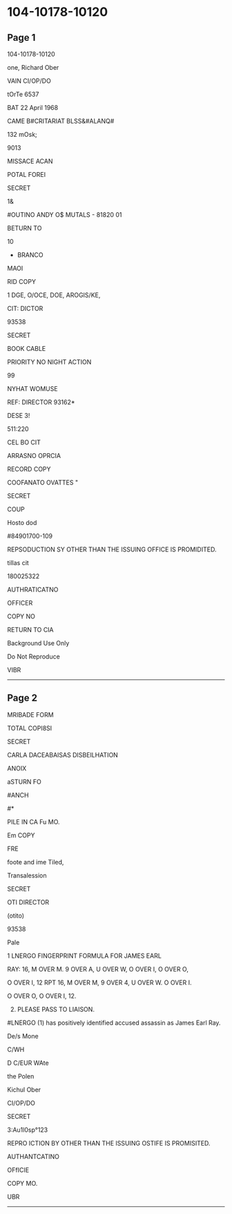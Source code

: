 # 104-10178-10120

## Page 1

104-10178-10120

one, Richard Ober

VAIN CI/OP/DO

tOrTe 6537

BAT 22 April 1968

CAME B#CRITARIAT BLSS&#ALANQ#

132 mOsk;

9013

MISSACE ACAN

POTAL FOREI

SECRET

1&

#OUTINO ANDY O$ MUTALS - 81820 01

BETURN TO

10

- BRANCO

MAOI

RID COPY

1 DGE, O/OCE, DOE, AROGIS/KE,

CIT: DICTOR

93538

SECRET

BOOK CABLE

PRIORITY NO NIGHT ACTION

99

NYHAT WOMUSE

REF: DIRECTOR 93162*

DESE 3!

511:220

CEL BO CIT

ARRASNO OPRCIA

RECORD COPY

COOFANATO OVATTES "

SECRET

COUP

Hosto dod

#84901700-109

REPSODUCTION SY OTHER THAN THE ISSUING OFFICE IS PROMIDITED.

tillas cit

180025322

AUTHRATICATNO

OFFICER

COPY NO

RETURN TO CIA

Background Use Only

Do Not Reproduce

VIBR

---

## Page 2

MRIBADE FORM

TOTAL COPI8SI

SECRET

CARLA DACEABAISAS DISBEILHATION

ANOIX

aSTURN FO

#ANCH

#*

PILE IN CA Fu MO.

Em COPY

FRE

foote and ime Tiled,

Transalession

SECRET

OTI DIRECTOR

(otito)

93538

Pale

1 LNERGO FINGERPRINT FORMULA FOR JAMES EARL

RAY: 16, M OVER M. 9 OVER A, U OVER W, O OVER I, O OVER O,

O OVER I, 12 RPT 16, M OVER M, 9 OVER 4, U OVER W. O OVER I.

O OVER O, O OVER I, 12.

2. PLEASE PASS TO LIAISON.

#LNERGO (1) has positively identified accused assassin as James Earl Ray.

De/s Mone

C/WH

D C/EUR WAte

the Polen

Kichul Ober

CI/OP/DO

SECRET

3:Au1l0sp°123

REPRO ICTION BY OTHER THAN THE ISSUING OSTIFE IS PROMISITED.

AUTHANTCATINO

OFfICIE

COPY MO.

UBR

---


